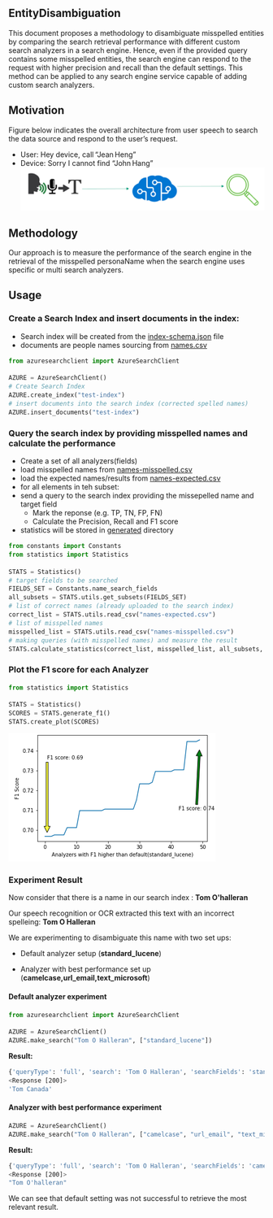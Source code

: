 ## EntityDisambiguation
This document proposes a methodology to disambiguate misspelled entities by comparing the search retrieval 
performance with different custom search analyzers in a search engine.
 Hence, even if the provided query contains some misspelled entities, 
 the search engine can respond to the request with higher precision and 
 recall than the default settings. This method can be applied to any 
 search engine service capable of adding custom search analyzers.
 
## Motivation
Figure below indicates the overall architecture from user speech to search the data source and respond to the user’s request. 

- User: Hey device, call “Jean Heng”  
- Device: Sorry I cannot find “John Hang”  
![scenario](doc-resources/scenario.png)

## Methodology

Our approach is to measure the performance of the search engine in the retrieval of the misspelled personaName when the search engine uses specific or multi search analyzers.

## Usage

### Create a Search Index and insert documents in the index:
- Search index will be created from the [index-schema.json](resource/index-schema.json) file
- documents are people names sourcing from [names.csv](resources/names.csv)

```python
from azuresearchclient import AzureSearchClient

AZURE = AzureSearchClient()
# Create Search Index
AZURE.create_index("test-index")
# insert documents into the search index (corrected spelled names)
AZURE.insert_documents("test-index")
```
### Query the search index by providing misspelled names and calculate the performance
- Create a set of all analyzers(fields)
- load misspelled names from [names-misspelled.csv](resources/names-misspelled.csv)
- load the expected names/results from [names-expected.csv](resources/names-expected.csv)
- for all elements in teh subset:
- send a query to the search index providing the missepelled name and target field
    - Mark the reponse (e.g. TP, TN, FP, FN)
    - Calculate the Precision, Recall and F1 score
- statistics will be stored in [generated](generated) directory

```python
from constants import Constants
from statistics import Statistics

STATS = Statistics()
# target fields to be searched
FIELDS_SET = Constants.name_search_fields
all_subsets = STATS.utils.get_subsets(FIELDS_SET)
# list of correct names (already uploaded to the search index)
correct_list = STATS.utils.read_csv("names-expected.csv")
# list of misspelled names
misspelled_list = STATS.utils.read_csv("names-misspelled.csv")
# making queries (with misspelled names) and measure the result
STATS.calculate_statistics(correct_list, misspelled_list, all_subsets, AZURE, True)
```
### Plot the F1 score for each Analyzer

```python
from statistics import Statistics

STATS = Statistics()
SCORES = STATS.generate_f1()
STATS.create_plot(SCORES)
```

![plot](doc-resources/plot.png)

### Experiment Result
Now consider that there is a name in our search index : **Tom O'halleran**

Our speech recognition or OCR extracted this text with an incorrect spelleing: **Tom O Halleran**

We are experimenting to disambiguate this name with two set ups:
- Default analyzer setup (**standard_lucene**)

- Analyzer with best performance set up (**camelcase,url_email,text_microsoft**)

#### Default analyzer experiment

```python
from azuresearchclient import AzureSearchClient

AZURE = AzureSearchClient()
AZURE.make_search("Tom O Halleran", ["standard_lucene"])
```
**Result:**
```bash
{'queryType': 'full', 'search': 'Tom O Halleran', 'searchFields': 'standard_lucene'}
<Response [200]>
'Tom Canada'
```

#### Analyzer with best performance experiment
```python
AZURE = AzureSearchClient()
AZURE.make_search("Tom O Halleran", ["camelcase", "url_email", "text_microsoft"])
```
**Result:**
```bash
{'queryType': 'full', 'search': 'Tom O Halleran', 'searchFields': 'camelcase,url_email,text_microsoft'}
<Response [200]>
"Tom O'halleran"
```

We can see that default setting was not successful to retrieve the most relevant result.
